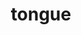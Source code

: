 ---
title: "tongue"
alias: 
type: biology
tags:
 - biology
 - sense_organs
created: 2023.01.09 11:10
created_by: Ádám
draft: true
---